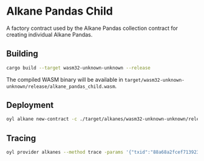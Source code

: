 # Alkane Pandas Child

A factory contract used by the Alkane Pandas collection contract for creating individual Alkane Pandas.

## Building

```bash
cargo build --target wasm32-unknown-unknown --release
```

The compiled WASM binary will be available in `target/wasm32-unknown-unknown/release/alkane_pandas_child.wasm`. 

## Deployment

```bash
oyl alkane new-contract -c ./target/alkanes/wasm32-unknown-unknown/release/alkane_pandas_child.wasm -data 3,888 -p oylnet
```

## Tracing

```bash
oyl provider alkanes --method trace -params '{"txid":"88a68a2fcef7139232d858b49ff39f5e50da79a308616ff84a80adf344ea4341", "vout":3}' -p oylnet
``` 